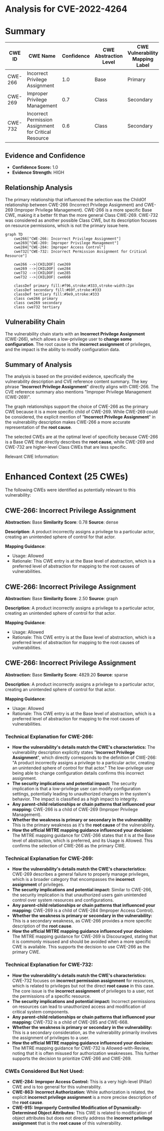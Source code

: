 # Analysis for CVE-2022-4264

# Summary
| CWE ID | CWE Name | Confidence | CWE Abstraction Level | CWE Vulnerability Mapping Label | CWE-Vulnerability Mapping Notes |
|---|---|---|---|---|---|
| CWE-266 | Incorrect Privilege Assignment | 1.0 | Base | Primary | Allowed |
| CWE-269 | Improper Privilege Management | 0.7 | Class | Secondary | Discouraged |
| CWE-732 | Incorrect Permission Assignment for Critical Resource | 0.6 | Class | Secondary | Allowed-with-Review |

## Evidence and Confidence

*   **Confidence Score:** 1.0
*   **Evidence Strength:** HIGH

## Relationship Analysis
The primary relationship that influenced the selection was the ChildOf relationship between CWE-266 (Incorrect Privilege Assignment) and CWE-269 (Improper Privilege Management). CWE-266 is a more specific Base CWE, making it a better fit than the more general Class CWE-269. CWE-732 was considered as another possible Class CWE, but its description focuses on resource permissions, which is not the primary issue here.

```mermaid
graph TD
    cwe266["CWE-266: Incorrect Privilege Assignment"]
    cwe269["CWE-269: Improper Privilege Management"]
    cwe284["CWE-284: Improper Access Control"]
    cwe732["CWE-732: Incorrect Permission Assignment for Critical Resource"]
    
    cwe266 -->|CHILDOF| cwe269
    cwe269 -->|CHILDOF| cwe284
    cwe732 -->|CHILDOF| cwe285
    cwe732 -->|CHILDOF| cwe668

    classDef primary fill:#f96,stroke:#333,stroke-width:2px
    classDef secondary fill:#69f,stroke:#333
    classDef tertiary fill:#9e9,stroke:#333
    class cwe266 primary
    class cwe269 secondary
    class cwe732 tertiary
```

## Vulnerability Chain
The vulnerability chain starts with an **Incorrect Privilege Assignment** (CWE-266), which allows a low-privilege user to **change some configuration**. The root cause is the **incorrect assignment** of privileges, and the impact is the ability to modify configuration data.

## Summary of Analysis
The analysis is based on the provided evidence, specifically the vulnerability description and CVE reference content summary. The key phrase "**Incorrect Privilege Assignment**" directly aligns with CWE-266. The CVE reference summary also mentions "Improper Privilege Management (CWE-269)".

The graph relationships support the choice of CWE-266 as the primary CWE because it is a more specific child of CWE-269. While CWE-269 could be considered, the explicit mention of "**Incorrect Privilege Assignment**" in the vulnerability description makes CWE-266 a more accurate representation of the **root cause**.

The selected CWEs are at the optimal level of specificity because CWE-266 is a Base CWE that directly describes the **root cause**, while CWE-269 and CWE-732 are higher-level Class CWEs that are less specific.

Relevant CWE Information:

# Enhanced Context (25 CWEs)
The following CWEs were identified as potentially relevant to this vulnerability:

## CWE-266: Incorrect Privilege Assignment
**Abstraction:** Base
**Similarity Score**: 0.78
**Source**: dense

**Description**:
A product incorrectly assigns a privilege to a particular actor, creating an unintended sphere of control for that actor.

**Mapping Guidance**:
- Usage: Allowed
- Rationale: This CWE entry is at the Base level of abstraction, which is a preferred level of abstraction for mapping to the root causes of vulnerabilities.

## CWE-266: Incorrect Privilege Assignment
**Abstraction:** Base
**Similarity Score**: 2.50
**Source**: graph

**Description**:
A product incorrectly assigns a privilege to a particular actor, creating an unintended sphere of control for that actor.

**Mapping Guidance**:
- Usage: Allowed
- Rationale: This CWE entry is at the Base level of abstraction, which is a preferred level of abstraction for mapping to the root causes of vulnerabilities.

## CWE-266: Incorrect Privilege Assignment
**Abstraction:** Base
**Similarity Score**: 4829.20
**Source**: sparse

**Description**:
A product incorrectly assigns a privilege to a particular actor, creating an unintended sphere of control for that actor.

**Mapping Guidance**:
- Usage: Allowed
- Rationale: This CWE entry is at the Base level of abstraction, which is a preferred level of abstraction for mapping to the root causes of vulnerabilities.

### Technical Explanation for CWE-266:

*   **How the vulnerability's details match the CWE's characteristics:** The vulnerability description explicitly states "**Incorrect Privilege Assignment**", which directly corresponds to the definition of CWE-266: "A product incorrectly assigns a privilege to a particular actor, creating an unintended sphere of control for that actor." The low-privilege user being able to change configuration details confirms this incorrect assignment.
*   **The security implications and potential impact:** The security implication is that a low-privilege user can modify configuration settings, potentially leading to unauthorized changes in the system's behavior. The impact is classified as a high impact to integrity.
*   **Any parent-child relationships or chain patterns that influenced your mapping:** CWE-266 is a child of CWE-269 (Improper Privilege Management).
*   **Whether the weakness is primary or secondary in the vulnerability:** This is the primary weakness as it's the **root cause** of the vulnerability.
*   **How the official MITRE mapping guidance influenced your decision:** The MITRE mapping guidance for CWE-266 states that it is at the Base level of abstraction, which is preferred, and its Usage is Allowed. This confirms the selection of CWE-266 as the primary CWE.

### Technical Explanation for CWE-269:

*   **How the vulnerability's details match the CWE's characteristics:** CWE-269 describes a general failure to properly manage privileges, which is a broader category that encompasses the **incorrect assignment** of privileges.
*   **The security implications and potential impact:** Similar to CWE-266, the security implication is that unauthorized users gain unintended control over system resources and configurations.
*   **Any parent-child relationships or chain patterns that influenced your mapping:** CWE-269 is a child of CWE-284 (Improper Access Control).
*   **Whether the weakness is primary or secondary in the vulnerability:** This is a secondary weakness, as CWE-266 provides a more specific description of the **root cause**.
*   **How the official MITRE mapping guidance influenced your decision:** The MITRE mapping guidance for CWE-269 is Discouraged, stating that it is commonly misused and should be avoided when a more specific CWE is available. This supports the decision to use CWE-266 as the primary CWE.

### Technical Explanation for CWE-732:

*   **How the vulnerability's details match the CWE's characteristics:** CWE-732 focuses on **incorrect permission assignment** for resources, which is related to privileges but not the direct **root cause** in this case. The core issue is the **incorrect assignment** of privileges to a user, not the permissions of a specific resource.
*   **The security implications and potential impact:** Incorrect permissions on resources can lead to unauthorized access and modification of critical system components.
*   **Any parent-child relationships or chain patterns that influenced your mapping:** CWE-732 is a child of CWE-285 and CWE-668.
*   **Whether the weakness is primary or secondary in the vulnerability:** This is a secondary consideration, as the vulnerability primarily involves the assignment of privileges to a user.
*   **How the official MITRE mapping guidance influenced your decision:** The MITRE mapping guidance for CWE-732 is Allowed-with-Review, noting that it is often misused for authorization weaknesses. This further supports the decision to prioritize CWE-266 and CWE-269.

### CWEs Considered But Not Used:

*   **CWE-284: Improper Access Control:** This is a very high-level (Pillar) CWE and is too general for this vulnerability.
*   **CWE-863: Incorrect Authorization:** While authorization is related, the explicit **incorrect privilege assignment** is a more precise description of the **root cause**.
*   **CWE-915: Improperly Controlled Modification of Dynamically-Determined Object Attributes:** This CWE is related to modification of object attributes but does not directly address the **incorrect privilege assignment** that is the **root cause** of this vulnerability.